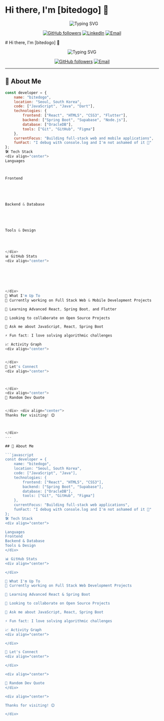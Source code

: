 # Hi there, I'm [bitedogo] 👋

<div align="center">

  
![Typing SVG](https://readme-typing-svg.demolab.com?font=Fira+Code&weight=600&size=24&duration=3000&pause=1000&color=00D9FF&center=true&vCenter=true&multiline=true&width=600&height=100&lines=Full+Stack+Developer;Problem+Solver;Tech+Enthusiast)

[![GitHub followers](https://img.shields.io/github/followers/bitedogo?style=social)](https://github.com/bitedogo)
[![LinkedIn](https://img.shields.io/badge/LinkedIn-Connect-blue?style=flat-square&logo=linkedin)](https://linkedin.com/in/yourprofile)
[![Email](https://img.shields.io/badge/Email-Contact-red?style=flat-square&logo=gmail&logoColor=white)](mailto:your.email@example.com)

</div>
# Hi there, I'm [bitedogo] 👋

<div align="center">

![Typing SVG](https://readme-typing-svg.demolab.com?font=Fira+Code&weight=600&size=24&duration=3000&pause=1000&color=00D9FF&center=true&vCenter=true&multiline=true&width=600&height=100&lines=Full+Stack+Developer;Problem+Solver;Tech+Enthusiast)

[![GitHub followers](https://img.shields.io/github/followers/bitedogo?style=social)](https://github.com/bitedogo)
[![Email](https://img.shields.io/badge/Email-Contact-red?style=flat-square&logo=gmail&logoColor=white)](mailto:your.email@example.com)

</div>

---

## 🚀 About Me

```javascript
const developer = {
    name: "bitedogo",
    location: "Seoul, South Korea",
    code: ["JavaScript", "Java", "Dart"],
    technologies: {
        frontend: ["React", "HTML5", "CSS3", "Flutter"],
        backend: ["Spring Boot", "Supabase", "Node.js"],
        database: ["OracleDB"],
        tools: ["Git", "GitHub", "Figma"]
    },
    currentFocus: "Building full-stack web and mobile applications",
    funFact: "I debug with console.log and I'm not ashamed of it 🐛"
};
🛠️ Tech Stack
<div align="center">
Languages



Frontend





Backend & Database





Tools & Design




</div>
📊 GitHub Stats
<div align="center">






</div>
💼 What I'm Up To
🔭 Currently working on Full Stack Web & Mobile Development Projects

🌱 Learning Advanced React, Spring Boot, and Flutter

👯 Looking to collaborate on Open Source Projects

💬 Ask me about JavaScript, React, Spring Boot

⚡ Fun fact: I love solving algorithmic challenges

📈 Activity Graph
<div align="center">


</div>
🤝 Let's Connect
<div align="center">



</div>
<div align="center">
💭 Random Dev Quote


</div> <div align="center">
Thanks for visiting! 😊



</div>
---

## 🚀 About Me

```javascript
const developer = {
    name: "bitedogo",
    location: "Seoul, South Korea",
    code: ["JavaScript", "Java"],
    technologies: {
        frontend: ["React", "HTML5", "CSS3"],
        backend: ["Spring Boot", "Supabase"],
        database: ["OracleDB"],
        tools: ["Git", "GitHub", "Figma"]
    },
    currentFocus: "Building full-stack web applications",
    funFact: "I debug with console.log and I'm not ashamed of it 🐛"
};
🛠️ Tech Stack
<div align="center">

Languages
Frontend
Backend & Database
Tools & Design
</div>

📊 GitHub Stats
<div align="center">

</div>

💼 What I'm Up To
🔭 Currently working on Full Stack Web Development Projects

🌱 Learning Advanced React & Spring Boot

👯 Looking to collaborate on Open Source Projects

💬 Ask me about JavaScript, React, Spring Boot

⚡ Fun fact: I love solving algorithmic challenges

📈 Activity Graph
<div align="center">

</div>

🤝 Let's Connect
<div align="center">

</div>

<div align="center">   

💭 Random Dev Quote
</div>

<div align="center">

Thanks for visiting! 😊

</div>
